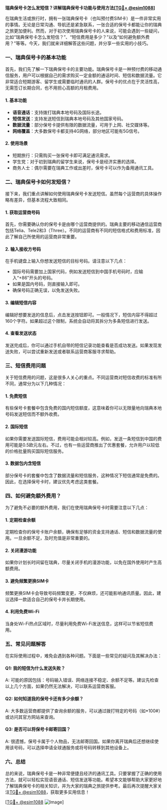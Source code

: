 **瑞典保号卡怎么发短信？详解瑞典保号卡功能与使用方法[[TG💪+ @esim1088](https://t.me/s/esim1088)]**

在瑞典生活或旅行时，拥有一张瑞典保号卡（也叫预付费SIM卡）是一件非常实用的事情。无论是日常沟通、导航还是紧急联系，一张合适的保号卡都能让你的瑞典之旅更加便利。然而，对于初次使用瑞典保号卡的人来说，可能会遇到一些疑问，比如“瑞典保号卡怎么发短信？”、“短信费用是多少？”以及“如何避免额外费用？”等等。今天，我们就来详细解答这些问题，并分享一些实用的小技巧。

### 一、瑞典保号卡的基本功能

首先，我们先了解一下瑞典保号卡的主要功能。瑞典保号卡是一种预付费的移动通信服务，用户可以根据自己的需求购买一定金额的通话时间、短信和数据流量。它非常适合短期游客、留学生或需要临时通讯的人群。保号卡的优点在于灵活性高，无需签订长期合同，也不用担心高额的月租费用。

#### 1. 基本功能
- **语音通话**：支持拨打瑞典本地号码及国际长途。
- **短信发送**：支持发送短信到瑞典本地号码及其他国家号码。
- **数据流量**：部分保号卡提供有限的数据流量，可用于上网、社交媒体等。
- **网络覆盖**：大多数保号卡都支持4G网络，部分地区可能有5G信号。

#### 2. 使用场景
- 短期旅行：只需购买一张保号卡即可满足通讯需求。
- 学生党：对于初到瑞典的留学生来说，保号卡是经济实惠的选择。
- 商务人士：偶尔需要在瑞典工作或出差时，保号卡可以作为备用通讯工具。

### 二、瑞典保号卡如何发短信？

接下来，我们重点讲解如何使用瑞典保号卡发送短信。虽然每个运营商的具体操作略有差异，但基本流程大致相同。

#### 1. 获取运营商号码
首先，你需要确认你的保号卡是由哪个运营商提供的。瑞典主要的移动通信运营商包括Telia、Tele2和3（Three）。不同的运营商有不同的短信格式和费用标准，因此了解自己所使用的运营商非常重要。

#### 2. 输入接收方号码
在手机键盘上输入你想发送短信的目标号码。请注意以下几点：
- 国际号码需要加上国家代码，例如发送短信到中国手机号码时，应输入“+86”开头的号码。
- 如果是国内号码，则直接输入即可。
- 确保号码正确无误，以免发送失败。

#### 3. 编辑短信内容
编辑好想要发送的信息后，点击发送按钮即可。一般情况下，短信内容不得超过160个字符。如果超过这个限制，系统会自动将其拆分为多条短信进行发送。

#### 4. 查看发送状态
发送完成后，你可以通过手机自带的短信记录功能查看是否成功发送。如果发现发送失败，可以尝试重新发送或者联系运营商客服寻求帮助。

### 三、短信费用问题

关于短信费用的问题，这是很多人关心的重点。不同运营商对短信收费的标准有所不同，通常分为以下几种情况：

#### 1. 免费短信
有些保号卡套餐中包含免费的国内短信额度，这意味着你可以无限量地向瑞典本地号码发送短信而不额外收费。

#### 2. 国际短信
如果你需要发送国际短信，费用可能会相对较高。例如，发送一条短信到中国的费用可能是0.5欧元左右。不过，也有一些运营商推出了优惠套餐，允许用户以较低的价格批量购买国际短信服务。

#### 3. 数据包内含短信
部分保号卡的套餐中包含了数据流量和短信服务，这种情况下短信通常是免费的。因此，在选择保号卡时，建议优先考虑这类套餐。

### 四、如何避免额外费用？

为了避免不必要的额外费用，我们在使用瑞典保号卡时需要注意以下几点：

#### 1. 定期检查余额
定期检查你的保号卡账户余额，确保有足够的资金支持通话、短信和数据流量的使用。一旦余额不足，及时充值是非常重要的。

#### 2. 关闭漫游功能
如果你计划长时间留在瑞典，尽量关闭手机的漫游功能，以免在国外使用时产生高额费用。

#### 3. 避免频繁更换SIM卡
频繁更换SIM卡会导致号码频繁变更，不仅麻烦，还可能影响通讯质量。因此，建议选择一款适合自己的保号卡并长期使用。

#### 4. 利用免费Wi-Fi
当身处Wi-Fi热点区域时，尽量利用免费Wi-Fi发送信息，这样可以节省短信费用。

### 五、常见问题解答

在实际使用过程中，难免会遇到各种问题。下面是一些常见的疑问及其解决办法：

#### Q1: 我的短信为什么发送失败？
A: 可能的原因包括：号码输入错误、网络连接不稳定、余额不足等。建议先检查以上几个方面，如果仍然无法解决，可以联系运营商客服。

#### Q2: 如何知道我的保号卡还有多少余额？
A: 大多数运营商都提供了查询余额的服务，可以通过拨打特定的号码（如*100#）或访问其官方网站来查询。

#### Q3: 是否可以将保号卡邮寄回国？
A: 很遗憾，保号卡属于个人物品，无法邮寄回国。如果你离开瑞典后还想继续使用该号码，可以选择申请全球通服务或将号码转移到其他设备上。

### 六、总结

总的来说，瑞典保号卡是一种非常便捷且经济的通讯工具。只要掌握了正确的使用方法，就可以轻松实现语音通话、短信发送等功能。希望本文能够帮助大家更好地了解瑞典保号卡的相关知识，并为大家的瑞典之旅提供参考。最后再次提醒大家关注[TG💪+ @esim1088](https://t.me/s/esim1088)，获取更多实用信息！

[[TG💪+ @esim1088](https://t.me/s/esim1088) ![Image](https://i.postimg.cc/4NQfJmqS/Snipaste-2025-05-13-00-14-12.png)]